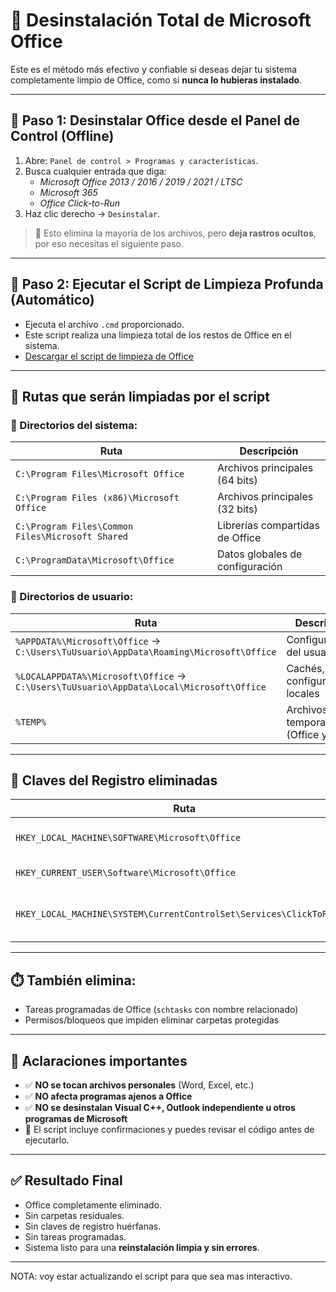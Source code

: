 # 🧼 Desinstalación Total de Microsoft Office

Este es el método más efectivo y confiable si deseas dejar tu sistema completamente limpio de Office, como si **nunca lo hubieras instalado**.

---

## 🔹 Paso 1: Desinstalar Office desde el Panel de Control (Offline)

1. Abre: `Panel de control > Programas y características`.
2. Busca cualquier entrada que diga:
   - *Microsoft Office 2013 / 2016 / 2019 / 2021 / LTSC*
   - *Microsoft 365*
   - *Office Click-to-Run*
3. Haz clic derecho → `Desinstalar`.

> 📌 Esto elimina la mayoría de los archivos, pero **deja rastros ocultos**, por eso necesitas el siguiente paso.

---

## 🔹 Paso 2: Ejecutar el Script de Limpieza Profunda (Automático)

- Ejecuta el archivo `.cmd` proporcionado.
- Este script realiza una limpieza total de los restos de Office en el sistema.
- [Descargar el script de limpieza de Office](https://github.com/juscoder/desinstalar-office-por-completo/releases/download/script-v1.0/limpieza_total_office.cmd)

---

## 📁 Rutas que serán limpiadas por el script

### 🔧 Directorios del sistema:

| Ruta | Descripción |
|------|-------------|
| `C:\Program Files\Microsoft Office` | Archivos principales (64 bits) |
| `C:\Program Files (x86)\Microsoft Office` | Archivos principales (32 bits) |
| `C:\Program Files\Common Files\Microsoft Shared` | Librerías compartidas de Office |
| `C:\ProgramData\Microsoft\Office` | Datos globales de configuración |

### 👤 Directorios de usuario:

| Ruta | Descripción |
|------|-------------|
| `%APPDATA%\Microsoft\Office` → `C:\Users\TuUsuario\AppData\Roaming\Microsoft\Office` | Configuración del usuario |
| `%LOCALAPPDATA%\Microsoft\Office` → `C:\Users\TuUsuario\AppData\Local\Microsoft\Office` | Cachés, logs, configuraciones locales |
| `%TEMP%` | Archivos temporales (Office y otros) |

---

## 🧠 Claves del Registro eliminadas

| Ruta | Descripción |
|------|-------------|
| `HKEY_LOCAL_MACHINE\SOFTWARE\Microsoft\Office` | Claves globales de Office |
| `HKEY_CURRENT_USER\Software\Microsoft\Office` | Preferencias del usuario |
| `HKEY_LOCAL_MACHINE\SYSTEM\CurrentControlSet\Services\ClickToRunSvc` | Servicio de actualizaciones de Office 365/CTR |

---

## ⏱️ También elimina:

- Tareas programadas de Office (`schtasks` con nombre relacionado)
- Permisos/bloqueos que impiden eliminar carpetas protegidas

---

## 🔐 Aclaraciones importantes

- ✅ **NO se tocan archivos personales** (Word, Excel, etc.)
- ✅ **NO afecta programas ajenos a Office**
- ✅ **NO se desinstalan Visual C++, Outlook independiente u otros programas de Microsoft**
- 📢 El script incluye confirmaciones y puedes revisar el código antes de ejecutarlo.

---

## ✅ Resultado Final

- Office completamente eliminado.
- Sin carpetas residuales.
- Sin claves de registro huérfanas.
- Sin tareas programadas.
- Sistema listo para una **reinstalación limpia y sin errores**.

---

NOTA: voy estar actualizando el script para que sea mas interactivo.
